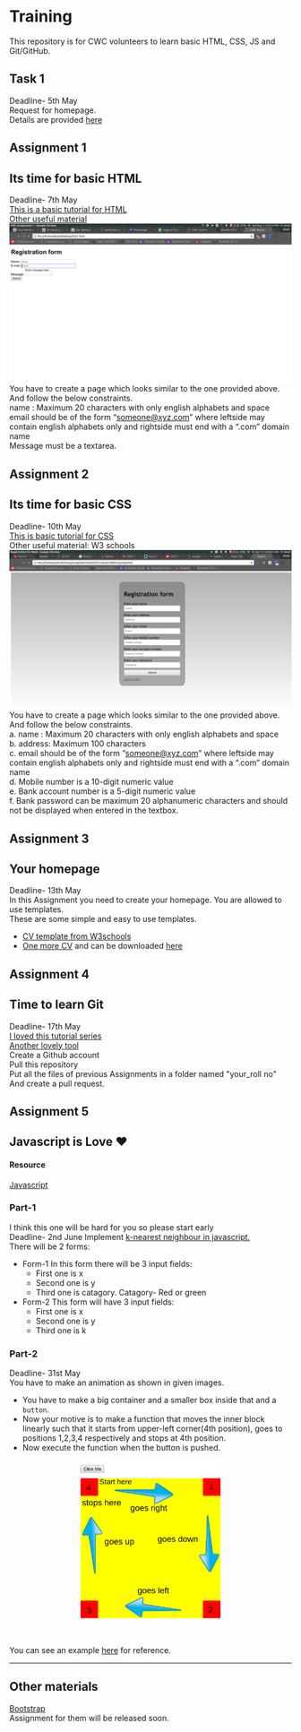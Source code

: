 # Training
This repository is for CWC volunteers to learn basic HTML, CSS, JS and Git/GitHub.
## Task 1
Deadline- 5th May<br>
Request for homepage.<br>
Details are provided [here](http://www.iitk.ac.in/cc/homepage/)
## Assignment 1
## Its time for basic HTML
Deadline- 7th May<br>
[This is a basic tutorial for HTML](https://www.youtube.com/watch?v=Ggh_y-33Eso)<br>
[Other useful material](https://www.w3schools.com/html/)<br>
![Assignment 1](Material/1.png)<br>
You have to create a page which looks similar to the one provided above. And follow the below constraints.<br/>
name : Maximum 20 characters with only english alphabets and space<br/>
email should be of the form “someone@xyz.com” where leftside may contain
english alphabets only and rightside must end with a “.com” domain name<br>
Message must be a textarea.
## Assignment 2
## Its time for basic CSS
Deadline- 10th May<br>
[This is basic tutorial for CSS](https://www.youtube.com/watch?v=CUxH_rWSI1k)<br>
Other useful material: W3 schools<br>
![Assignment 2](Material/2.png)<br>
You have to create a page which looks similar to the one provided above. And follow the below constraints.<br/>
a. name : Maximum 20 characters with only english alphabets and space<br>
b. address: Maximum 100 characters<br>
c. email should be of the form “someone@xyz.com” where leftside may contain
english alphabets only and rightside must end with a “.com” domain name<br>
d. Mobile number is a 10-digit numeric value<br>
e. Bank account number is a 5-digit numeric value<br>
f. Bank password can be maximum 20 alphanumeric characters and should not
be displayed when entered in the textbox.
## Assignment 3
## Your homepage
Deadline- 13th May<br>
In this Assignment you need to create your homepage. You are allowed to use templates.<br>
These are some simple and easy to use templates.
* [CV template from W3schools](https://www.w3schools.com/w3css/tryit.asp?filename=tryw3css_templates_cv&stacked=h)
* [One more CV](https://blackrockdigital.github.io/startbootstrap-resume/) and can be downloaded [here](https://codeload.github.com/BlackrockDigital/startbootstrap-resume/zip/gh-pages)
## Assignment 4
## Time to learn Git
Deadline- 17th May<br>
[I loved this tutorial series](https://www.youtube.com/watch?v=BCQHnlnPusY&list=PLRqwX-V7Uu6ZF9C0YMKuns9sLDzK6zoiV)<br>
[Another lovely tool](https://try.github.io/levels/1/challenges/1)<br>
Create a Github account<br/>
Pull this repository<br/>
Put all the files of previous Assignments in a folder named "your_roll no"<br>
And create a pull request.
## Assignment 5
## Javascript is Love :heart:
#### Resource
[Javascript](https://developer.mozilla.org/en-US/docs/Learn/Getting_started_with_the_web/JavaScript_basics)<br>
### Part-1
I think this one will be hard for you so please start early<br>
Deadline- 2nd June
Implement [k-nearest neighbour in javascript.](https://en.wikipedia.org/wiki/K-nearest_neighbors_algorithm)<br>
There will be 2 forms:<br>
* Form-1
  In this form there will be 3 input fields:
  * First one is x
  * Second one is y
  * Third one is catagory.
  Catagory- Red or green
* Form-2
  This form will have 3 input fields:
  * First one is x
  * Second one is y
  * Third one is k 
### Part-2
Deadline- 31st May<br>
You have to make an animation as shown in given images.
- You have to make a big container and a smaller box inside that and a `button`. <br>
- Now your motive is to make a function that moves the inner block linearly such that it starts from upper-left corner(4th position), goes to positions 1,2,3,4 respectively and stops at 4th position.  <br>
- Now execute the function when the button is pushed. <br>
<p align="center">
  <img src="Material/5_2.png" width="50%"/>
</p>
<br>

You can see an example [here](https://www.w3schools.com/howto/howto_js_animate.asp) for reference. 

------------------------------------------
## Other materials
[Bootstrap](https://www.youtube.com/watch?v=gqOEoUR5RHg)<br>
Assignment for them will be released soon.
